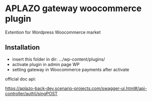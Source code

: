 # APLAZO gateway woocommerce plugin
Extention for Wordpress Woocommerce market

## Installation
- insert this folder in dir: .../wp-content/plugins/
- activate plugin in admin page WP
- setting gateway in Woocommerce payments after activate

official doc api:

https://aplazo-back-dev.scenario-projects.com/swagger-ui.html#/api-controller/authUsingPOST 
